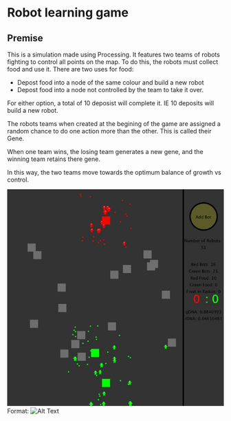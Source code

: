 # Robot learning game
## Premise

This is a simulation made using Processing. It features two teams of robots fighting to control all points on the map.
To do this, the robots must collect food and use it. There are two uses for food:
- Depost food into a node of the same colour and build a new robot
- Depost food into a node not controlled by the team to take it over.

For either option, a total of 10 deposist will complete it. IE 10 deposits will build a new robot. 

The robots teams when created at the begining of the game are assigned a random chance to do one action more than the other. This is called their Gene. 

When one team wins, the losing team generates a new gene, and the winning team retains there gene.

In this way, the two teams move towards the optimum balance of growth vs control.

![Screenshot of game](/robot1.jpg)
Format: ![Alt Text](url)

